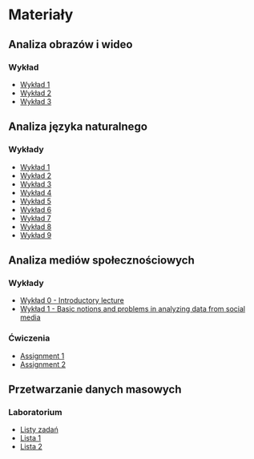# Materiały
## Analiza obrazów i wideo
### Wykład
* [Wykład 1](https://eportal.ii.pwr.edu.pl/w08/BOARD/Sas.Jerzy/Analiza%20obraz%C3%B3w%20i%20wideo%20-%202018%202019/Wyk%C5%82ady/SW_1.pdf)
* [Wykład 2](https://eportal.ii.pwr.edu.pl/w08/BOARD/Sas.Jerzy/Analiza%20obraz%C3%B3w%20i%20wideo%20-%202018%202019/Wyk%C5%82ady/SW_2.pdf)
* [Wykład 3](https://eportal.ii.pwr.edu.pl/w08/BOARD/Sas.Jerzy/Analiza%20obraz%C3%B3w%20i%20wideo%20-%202018%202019/Wyk%C5%82ady/SW_3.pdf)
## Analiza języka naturalnego
### Wykłady
* [Wykład 1](https://eportal.ii.pwr.edu.pl/w08/BOARD/Analiza%20j%C4%99zyka%20naturalnego/Wyk%C5%82ady/AJN-wyk1.pdf)
* [Wykład 2](https://eportal.ii.pwr.edu.pl/w08/BOARD/Analiza%20j%C4%99zyka%20naturalnego/Wyk%C5%82ady/AJN-wyk2.pdf)
* [Wykład 3](https://eportal.ii.pwr.edu.pl/w08/BOARD/Analiza%20j%C4%99zyka%20naturalnego/Wyk%C5%82ady/AJN-wyk3.pdf)
* [Wykład 4](https://eportal.ii.pwr.edu.pl/w08/BOARD/Analiza%20j%C4%99zyka%20naturalnego/Wyk%C5%82ady/AJN-wyk4.pdf)
* [Wykład 5](https://eportal.ii.pwr.edu.pl/w08/BOARD/Analiza%20j%C4%99zyka%20naturalnego/Wyk%C5%82ady/AJN-wyk5.pdf)
* [Wykład 6](https://eportal.ii.pwr.edu.pl/w08/BOARD/Analiza%20j%C4%99zyka%20naturalnego/Wyk%C5%82ady/AJN-wyk6.pdf)
* [Wykład 7](https://eportal.ii.pwr.edu.pl/w08/BOARD/Analiza%20j%C4%99zyka%20naturalnego/Wyk%C5%82ady/AJN-wyk7.pdf)
* [Wykład 8](https://eportal.ii.pwr.edu.pl/w08/BOARD/Analiza%20j%C4%99zyka%20naturalnego/Wyk%C5%82ady/AJN-wyk8.pdf)
* [Wykład 9](https://eportal.ii.pwr.edu.pl/w08/BOARD/Analiza%20j%C4%99zyka%20naturalnego/Wyk%C5%82ady/AJN-wyk9.pdf)
## Analiza mediów społecznościowych
### Wykłady
* [Wykład 0 - Introductory lecture](https://piazza-resources.s3.amazonaws.com/jmhstftnrkx1zh/jmrx0dlfptlwi/0._Introduction_to_Social_Media_Analysis.pdf?X-Amz-Algorithm=AWS4-HMAC-SHA256&X-Amz-Credential=ASIAR6AWVCBXUPOG46ML%2F20181015%2Fus-east-1%2Fs3%2Faws4_request&X-Amz-Date=20181015T134558Z&X-Amz-Expires=10800&X-Amz-SignedHeaders=host&X-Amz-Security-Token=FQoGZXIvYXdzECQaDO5nDpNqhproFSpbySK3A74sx3%2FQgQ7%2BzP7rcB1Eyo8OhRVOpe88Vn0cQyzWhZT%2BDwwKHhMgjCfBhf8tzE6jBOcTJnVb3DJBYl7LELDT8rwc6oPJOp2odugN1%2B7uwYTukZk2jWmAIDJvXClXyZCZMtDux1QHqNB6p%2Fm2eIxb0emP8YWTfqP%2FV5C6K6IPz6YQ3BbxAr4pA0u658BRwOQpXEmqY8%2FeWNNNue7iZsh21S2M8E%2B3bHlYDIxaJ6Nh%2FIpte10Y7drrA1JQmVDmP05W5nqNn1b0tqKPcD%2BYx5FBIhPE91zX7OLmwTdpmVs4Leh23fiJS%2BSesl7TZVlXxcqnZdGNg7XycNMAkOTZC02Qu5J%2B2Djoz4MfEDTZO5v0205RfQQ%2BombjIUl2RrI8H3FCLsTwVRcwd47U1lG6p093Mn%2FZQzrTvV26X%2BHB2ZtGtZr30Z%2FaszHx451Jd0h7qILPAJcG2ff208s%2B4mXv48eA%2BjkF0MOg54gMtESofHPv8neL9IkqPX2aDXRBMRoEE7Iv3mjQbV1fdrZSRQhzKuBF0S0BdGT2Ulo9PDGJR9crgxDRmemNKcXs0iQXgIsY%2Bp6ZUjhwmNn89YgoouKR3gU%3D&X-Amz-Signature=d6e0b84d7a75927b314f6db7e31d1f9314e956fb736bd049575af46818f041ec)
* [Wykład 1 - Basic notions and problems in analyzing data from social media](https://piazza-resources.s3.amazonaws.com/jmhstftnrkx1zh/jn0uz2lkhdkei/1._Basic_notions_and_problems_in_analyzing_data_from_social_media.pdf?X-Amz-Algorithm=AWS4-HMAC-SHA256&X-Amz-Credential=ASIAR6AWVCBXUPOG46ML%2F20181015%2Fus-east-1%2Fs3%2Faws4_request&X-Amz-Date=20181015T134256Z&X-Amz-Expires=10800&X-Amz-SignedHeaders=host&X-Amz-Security-Token=FQoGZXIvYXdzECQaDO5nDpNqhproFSpbySK3A74sx3%2FQgQ7%2BzP7rcB1Eyo8OhRVOpe88Vn0cQyzWhZT%2BDwwKHhMgjCfBhf8tzE6jBOcTJnVb3DJBYl7LELDT8rwc6oPJOp2odugN1%2B7uwYTukZk2jWmAIDJvXClXyZCZMtDux1QHqNB6p%2Fm2eIxb0emP8YWTfqP%2FV5C6K6IPz6YQ3BbxAr4pA0u658BRwOQpXEmqY8%2FeWNNNue7iZsh21S2M8E%2B3bHlYDIxaJ6Nh%2FIpte10Y7drrA1JQmVDmP05W5nqNn1b0tqKPcD%2BYx5FBIhPE91zX7OLmwTdpmVs4Leh23fiJS%2BSesl7TZVlXxcqnZdGNg7XycNMAkOTZC02Qu5J%2B2Djoz4MfEDTZO5v0205RfQQ%2BombjIUl2RrI8H3FCLsTwVRcwd47U1lG6p093Mn%2FZQzrTvV26X%2BHB2ZtGtZr30Z%2FaszHx451Jd0h7qILPAJcG2ff208s%2B4mXv48eA%2BjkF0MOg54gMtESofHPv8neL9IkqPX2aDXRBMRoEE7Iv3mjQbV1fdrZSRQhzKuBF0S0BdGT2Ulo9PDGJR9crgxDRmemNKcXs0iQXgIsY%2Bp6ZUjhwmNn89YgoouKR3gU%3D&X-Amz-Signature=c863af645312feb99f8f9790dccf6ff740f6e1b37da91d73c90b77bb38999a56)
### Ćwiczenia
* [Assignment 1](https://github.com/datasciencePWR/SocialMediaAnalysis/blob/2018/2019-winter/Assignment_1.md)
* [Assignment 2](https://github.com/datasciencePWR/SocialMediaAnalysis/blob/2018/2019-winter/Assignment_2.md)
## Przetwarzanie danych masowych
### Laboratorium
* [Listy zadań](https://github.com/Large-scale-data-processing/task-lists-2018)
* [Lista 1](https://github.com/Large-scale-data-processing/l1-2018)
* [Lista 2](https://github.com/Large-scale-data-processing/l2-2018-base)
